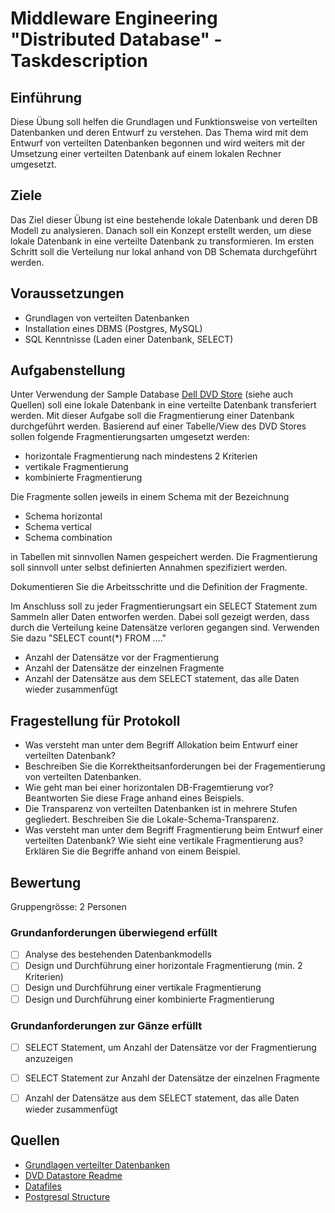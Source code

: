 # Middleware Engineering "Distributed Database" - Taskdescription

## Einführung
Diese Übung soll helfen die Grundlagen und Funktionsweise von verteilten Datenbanken und deren Entwurf zu verstehen. Das Thema wird mit dem Entwurf von verteilten Datenbanken begonnen und wird weiters mit der Umsetzung einer verteilten Datenbank auf einem lokalen Rechner umgesetzt.

## Ziele
Das Ziel dieser Übung ist eine bestehende lokale Datenbank und deren DB Modell zu analysieren. Danach soll ein Konzept erstellt werden, um diese lokale Datenbank in eine verteilte Datenbank zu transformieren. Im ersten Schritt soll die Verteilung nur lokal anhand von DB Schemata durchgeführt werden.

## Voraussetzungen
* Grundlagen von verteilten Datenbanken
* Installation eines DBMS (Postgres, MySQL)
* SQL Kenntnisse (Laden einer Datenbank, SELECT)

## Aufgabenstellung
Unter Verwendung der Sample Database [Dell DVD Store](http://linux.dell.com/dvdstore/readme.txt) (siehe auch Quellen) soll eine lokale Datenbank in eine verteilte Datenbank transferiert werden. Mit dieser Aufgabe soll die Fragmentierung einer Datenbank durchgeführt werden. Basierend auf einer Tabelle/View des DVD Stores sollen folgende Fragmentierungsarten umgesetzt werden:

* horizontale Fragmentierung nach mindestens 2 Kriterien
* vertikale Fragmentierung
* kombinierte Fragmentierung

Die Fragmente sollen jeweils in einem Schema mit der Bezeichnung

* Schema horizontal
* Schema vertical
* Schema combination

in Tabellen mit sinnvollen Namen gespeichert werden. Die Fragmentierung soll sinnvoll unter selbst definierten Annahmen spezifiziert werden.

Dokumentieren Sie die Arbeitsschritte und die Definition der Fragmente.

Im Anschluss soll zu jeder Fragmentierungsart ein SELECT Statement zum Sammeln aller Daten entworfen werden. Dabei soll gezeigt werden, dass durch die Verteilung keine Datensätze verloren gegangen sind. Verwenden Sie dazu "SELECT count(*) FROM ...."

* Anzahl der Datensätze vor der Fragmentierung
* Anzahl der Datensätze der einzelnen Fragmente
* Anzahl der Datensätze aus dem SELECT statement, das alle Daten wieder zusammenfügt


## Fragestellung für Protokoll
* Was versteht man unter dem Begriff Allokation beim Entwurf einer verteilten Datenbank?
* Beschreiben Sie die Korrektheitsanforderungen bei der Fragementierung von verteilten Datenbanken.
* Wie geht man bei einer horizontalen DB-Fragemtierung vor? Beantworten Sie diese Frage anhand eines Beispiels.
* Die Transparenz von verteilten Datenbanken ist in mehrere Stufen gegliedert. Beschreiben Sie die Lokale-Schema-Transparenz.
* Was versteht man unter dem Begriff Fragmentierung beim Entwurf einer verteilten Datenbank? Wie sieht eine vertikale Fragmentierung aus? Erklären Sie die Begriffe anhand von einem Beispiel.


## Bewertung
Gruppengrösse: 2 Personen
### Grundanforderungen **überwiegend erfüllt**
- [ ] Analyse des bestehenden Datenbankmodells
- [ ] Design und Durchführung einer horizontale Fragmentierung (min. 2 Kriterien)
- [ ] Design und Durchführung einer vertikale Fragmentierung
- [ ] Design und Durchführung einer kombinierte Fragmentierung
### Grundanforderungen **zur Gänze erfüllt**
- [ ] SELECT Statement, um Anzahl der Datensätze vor der Fragmentierung anzuzeigen
- [ ] SELECT Statement zur Anzahl der Datensätze der einzelnen Fragmente
- [ ] Anzahl der Datensätze aus dem SELECT statement, das alle Daten wieder zusammenfügt


## Quellen
* [Grundlagen verteilter Datenbanken](https://elearning.tgm.ac.at/mod/resource/view.php?id=57931)
* [DVD Datastore Readme](http://linux.dell.com/dvdstore/readme.txt)
* [Datafiles](http://linux.dell.com/dvdstore/ds21.tar.gz)
* [Postgresql Structure](http://linux.dell.com/dvdstore/ds21_postgresql.tar.gz)

